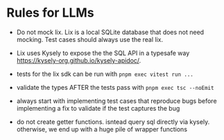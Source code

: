 # Rules for LLMs

- Do not mock lix. Lix is a local SQLite database that does not need mocking. Test cases should always use the real lix.

- Lix uses Kysely to expose the the SQL API in a typesafe way https://kysely-org.github.io/kysely-apidoc/.

- tests for the lix sdk can be run with `pnpm exec vitest run ...`

- validate the types AFTER the tests pass with `pnpm exec tsc --noEmit`

- always start with implementing test cases that reproduce bugs before implementing a fix to validate if the test captures the bug

- do not create getter functions. isntead query sql directly via kysely. otherwise, we end up with a huge pile of wrapper functions
